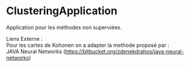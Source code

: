 # ClusteringApplication
Application pour les méthodes non superviées.


Liens Externe : <br/>
Pour les cartes de Kohonen on a adapter la methode proposé par :<br/>
JAVA Neural Networks (https://bitbucket.org/zdenekdrahos/java-neural-networks)
